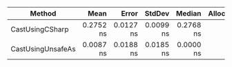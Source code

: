﻿|            Method |      Mean |     Error |    StdDev |    Median | Allocated |
|------------------ |----------:|----------:|----------:|----------:|----------:|
|   CastUsingCSharp | 0.2752 ns | 0.0127 ns | 0.0099 ns | 0.2768 ns |         - |
| CastUsingUnsafeAs | 0.0087 ns | 0.0188 ns | 0.0185 ns | 0.0000 ns |         - |